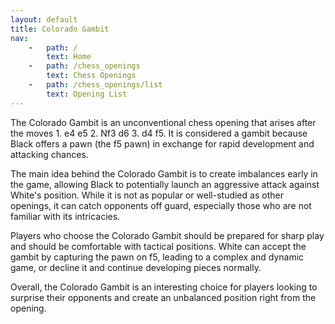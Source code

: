 ```yaml
---
layout: default
title: Colorado Gambit
nav:
    -   path: /
        text: Home
    -   path: /chess_openings
        text: Chess Openings
    -   path: /chess_openings/list
        text: Opening List
---
```


The Colorado Gambit is an unconventional chess opening that arises after the moves 1. e4 e5 2. Nf3 d6 3. d4 f5. It is considered a gambit because Black offers a pawn (the f5 pawn) in exchange for rapid development and attacking chances. 

The main idea behind the Colorado Gambit is to create imbalances early in the game, allowing Black to potentially launch an aggressive attack against White's position. While it is not as popular or well-studied as other openings, it can catch opponents off guard, especially those who are not familiar with its intricacies.

Players who choose the Colorado Gambit should be prepared for sharp play and should be comfortable with tactical positions. White can accept the gambit by capturing the pawn on f5, leading to a complex and dynamic game, or decline it and continue developing pieces normally.

Overall, the Colorado Gambit is an interesting choice for players looking to surprise their opponents and create an unbalanced position right from the opening.